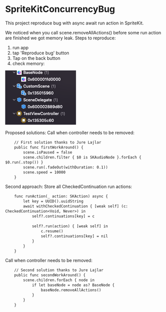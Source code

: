 # SpriteKitConcurrencyBug
This project reproduce bug with async await run action in SpriteKit. 



We noticed when you call scene.removeAllActions() before some run action are finished we got memory leak. 
Steps to reproduce: 
1. run app
2. tap 'Reproduce bug' button
3. Tap on the back button
4. check memory:

![Memory screenshot](memory.png)


Proposed solutions:
Call when controller needs to be removed:
```
    // First solution thanks to Jure Lajlar
    public func firstWorkAround() {
        scene.isPaused = false
        scene.children.filter { $0 is SKAudioNode }.forEach { $0.run(.stop()) }
        scene.run(.fadeOut(withDuration: 0.1))
        scene.speed = 10000
    }
```

Second approach:
Store all CheckedContinuation run actions:

```
    func runAction(_ action: SKAction) async {
        let key = UUID().uuidString
        await withCheckedContinuation { [weak self] (c: CheckedContinuation<Void, Never>) in
            self?.continuations[key] = c

            self?.run(action) { [weak self] in
                c.resume()
                self?.continuations[key] = nil
            }
        }
    }
 ```
    
Call when controller needs to be removed:

```
    // Second solution thanks to Jure Lajlar
    public func secondWorkAround() {
        scene.children.forEach { node in
            if let baseNode = node as? BaseNode {
                baseNode.removeAllActions()
            }
        }
    }
```


